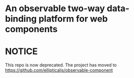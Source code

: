 An observable two-way data-binding platform for web components
===========================

# NOTICE

This repo is now deprecated. The project has moved to https://github.com/ellipticaljs/observable-component